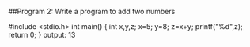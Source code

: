 ##Program 2: Write a program to add two numbers

#include <stdio.h>
int main()
{
int x,y,z;
x=5;
y=8;
z=x+y;
printf("%d",z);
return 0;
}
output: 13
